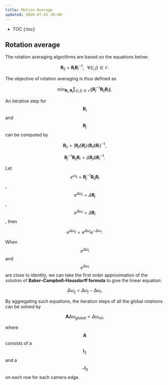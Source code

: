 ```yaml
---
title: Motion Average
updated: 2020-07-02 20:00
---
```


* TOC
{:toc}

## Rotation average

The rotation averaging algorithms are based on the equations below:

$$\mathbf{R}_{ij} = \mathbf{R}_j \mathbf{R}_i^{-1}, \;\;\; \forall \{i, j \} \in \mathcal{E}.$$

The objective of rotation averaging is thus defined as 

$$\min_{\mathbf{R}_i, \mathbf{R}_j} \sum_{\{i, j \} \in \mathcal{E}} \| \mathbf{R}_j^{-1} \mathbf{R}_{ij} \mathbf{R}_i  \| .$$

An iterative step for $$\mathbf{R}_i$$ and $$\mathbf{R}_j$$ can be computed by 

$$\mathbf{R}_{ij} = (\mathbf{R}_j \Delta\mathbf{R}_j) (\mathbf{R}_i \Delta \mathbf{R}_i)^{-1},$$

$$\mathbf{R}_j^{-1} \mathbf{R}_{ij} \mathbf{R}_i = \Delta\mathbf{R}_j \Delta\mathbf{R}_i^{-1}.$$

Let $$e^{\omega_{ij}} = \mathbf{R}_j^{-1} \mathbf{R}_{ij} \mathbf{R}_i$$, $$e^{\Delta \omega_j} = \Delta\mathbf{R}_j$$, $$e^{\Delta \omega_i} = \Delta\mathbf{R}_i$$, then

$$e^{\Delta\omega_{ij}} = e^{\Delta \omega_j} e^{-\Delta \omega_i}.$$

When $$e^{\Delta \omega_j}$$ and $$e^{\Delta \omega_i}$$ are close to identity, we can take the first order approximation of the solution of **Baker–Campbell–Hausdorff formula** to give the linear equation:

$$\Delta\omega_{ij} = \Delta \omega_j - \Delta \omega_i.$$

By aggregating such equations, the iteration steps of all the global rotations can be solved by 

$$\mathbf{A} \Delta \omega_{global} = \Delta \omega_{rel},$$

where $$\mathbf{A}$$ consists of a $$\mathbf{I}_3$$ and a $$-\mathbf{I}_3$$ on each row for each camera edge.